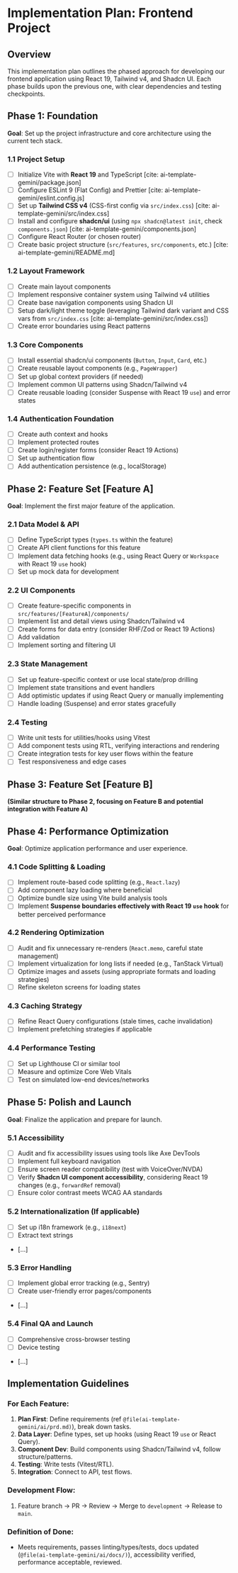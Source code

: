 # Implementation Plan: Frontend Project

## Overview
This implementation plan outlines the phased approach for developing our frontend application using React 19, Tailwind v4, and Shadcn UI. Each phase builds upon the previous one, with clear dependencies and testing checkpoints.

## Phase 1: Foundation
**Goal**: Set up the project infrastructure and core architecture using the current tech stack.

### 1.1 Project Setup
- [ ] Initialize Vite with **React 19** and TypeScript [cite: ai-template-gemini/package.json]
- [ ] Configure ESLint 9 (Flat Config) and Prettier [cite: ai-template-gemini/eslint.config.js]
- [ ] Set up **Tailwind CSS v4** (CSS-first config via `src/index.css`) [cite: ai-template-gemini/src/index.css]
- [ ] Install and configure **shadcn/ui** (using `npx shadcn@latest init`, check `components.json`) [cite: ai-template-gemini/components.json]
- [ ] Configure React Router (or chosen router)
- [ ] Create basic project structure (`src/features`, `src/components`, etc.) [cite: ai-template-gemini/README.md]

### 1.2 Layout Framework
- [ ] Create main layout components
- [ ] Implement responsive container system using Tailwind v4 utilities
- [ ] Create base navigation components using Shadcn UI
- [ ] Setup dark/light theme toggle (leveraging Tailwind dark variant and CSS vars from `src/index.css` [cite: ai-template-gemini/src/index.css])
- [ ] Create error boundaries using React patterns

### 1.3 Core Components
- [ ] Install essential shadcn/ui components (`Button`, `Input`, `Card`, etc.)
- [ ] Create reusable layout components (e.g., `PageWrapper`)
- [ ] Set up global context providers (if needed)
- [ ] Implement common UI patterns using Shadcn/Tailwind v4
- [ ] Create reusable loading (consider Suspense with React 19 `use`) and error states

### 1.4 Authentication Foundation
- [ ] Create auth context and hooks
- [ ] Implement protected routes
- [ ] Create login/register forms (consider React 19 Actions)
- [ ] Set up authentication flow
- [ ] Add authentication persistence (e.g., localStorage)

## Phase 2: Feature Set [Feature A]
**Goal**: Implement the first major feature of the application.

### 2.1 Data Model & API
- [ ] Define TypeScript types (`types.ts` within the feature)
- [ ] Create API client functions for this feature
- [ ] Implement data fetching hooks (e.g., using React Query or `Workspace` with React 19 `use` hook)
- [ ] Set up mock data for development

### 2.2 UI Components
- [ ] Create feature-specific components in `src/features/[FeatureA]/components/`
- [ ] Implement list and detail views using Shadcn/Tailwind v4
- [ ] Create forms for data entry (consider RHF/Zod or React 19 Actions)
- [ ] Add validation
- [ ] Implement sorting and filtering UI

### 2.3 State Management
- [ ] Set up feature-specific context or use local state/prop drilling
- [ ] Implement state transitions and event handlers
- [ ] Add optimistic updates if using React Query or manually implementing
- [ ] Handle loading (Suspense) and error states gracefully

### 2.4 Testing
- [ ] Write unit tests for utilities/hooks using Vitest
- [ ] Add component tests using RTL, verifying interactions and rendering
- [ ] Create integration tests for key user flows within the feature
- [ ] Test responsiveness and edge cases

## Phase 3: Feature Set [Feature B]
**(Similar structure to Phase 2, focusing on Feature B and potential integration with Feature A)**

## Phase 4: Performance Optimization
**Goal**: Optimize application performance and user experience.

### 4.1 Code Splitting & Loading
- [ ] Implement route-based code splitting (e.g., `React.lazy`)
- [ ] Add component lazy loading where beneficial
- [ ] Optimize bundle size using Vite build analysis tools
- [ ] Implement **Suspense boundaries effectively with React 19 `use` hook** for better perceived performance

### 4.2 Rendering Optimization
- [ ] Audit and fix unnecessary re-renders (`React.memo`, careful state management)
- [ ] Implement virtualization for long lists if needed (e.g., TanStack Virtual)
- [ ] Optimize images and assets (using appropriate formats and loading strategies)
- [ ] Refine skeleton screens for loading states

### 4.3 Caching Strategy
- [ ] Refine React Query configurations (stale times, cache invalidation)
- [ ] Implement prefetching strategies if applicable

### 4.4 Performance Testing
- [ ] Set up Lighthouse CI or similar tool
- [ ] Measure and optimize Core Web Vitals
- [ ] Test on simulated low-end devices/networks

## Phase 5: Polish and Launch
**Goal**: Finalize the application and prepare for launch.

### 5.1 Accessibility
- [ ] Audit and fix accessibility issues using tools like Axe DevTools
- [ ] Implement full keyboard navigation
- [ ] Ensure screen reader compatibility (test with VoiceOver/NVDA)
- [ ] Verify **Shadcn UI component accessibility**, considering React 19 changes (e.g., `forwardRef` removal)
- [ ] Ensure color contrast meets WCAG AA standards

### 5.2 Internationalization (If applicable)
- [ ] Set up i18n framework (e.g., `i18next`)
- [ ] Extract text strings
- [...]

### 5.3 Error Handling
- [ ] Implement global error tracking (e.g., Sentry)
- [ ] Create user-friendly error pages/components
- [...]

### 5.4 Final QA and Launch
- [ ] Comprehensive cross-browser testing
- [ ] Device testing
- [...]

## Implementation Guidelines

### For Each Feature:
1.  **Plan First**: Define requirements (ref `@file(ai-template-gemini/ai/prd.md)`), break down tasks.
2.  **Data Layer**: Define types, set up hooks (using React 19 `use` or React Query).
3.  **Component Dev**: Build components using Shadcn/Tailwind v4, follow structure/patterns.
4.  **Testing**: Write tests (Vitest/RTL).
5.  **Integration**: Connect to API, test flows.

### Development Flow:
1. Feature branch -> PR -> Review -> Merge to `development` -> Release to `main`.

### Definition of Done:
- Meets requirements, passes linting/types/tests, docs updated (`@file(ai-template-gemini/ai/docs/)`), accessibility verified, performance acceptable, reviewed.